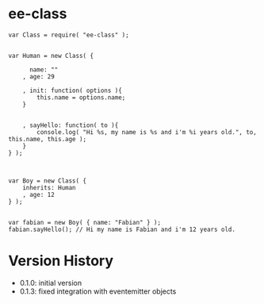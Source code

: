 # ee-class


    var Class = require( "ee-class" );


    var Human = new Class( {

    	  name: ""
    	, age: 29

    	, init: function( options ){
    		this.name = options.name;
    	}


    	, sayHello: function( to ){
    		console.log( "Hi %s, my name is %s and i'm %i years old.", to, this.name, this.age );
    	}
    } );



    var Boy = new Class( {
    	inherits: Human
    	, age: 12
    } );


    var fabian = new Boy( { name: "Fabian" } );
    fabian.sayHello(); // Hi my name is Fabian and i'm 12 years old.


# Version History

- 0.1.0: initial version
- 0.1.3: fixed integration with eventemitter objects